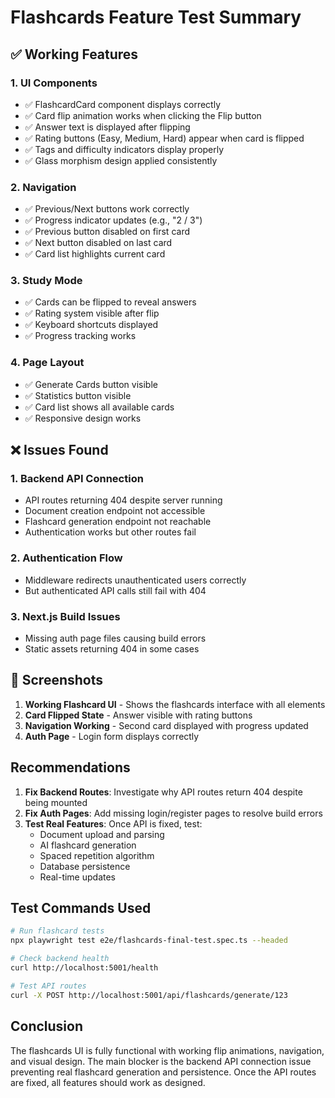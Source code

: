 # Flashcards Feature Test Summary

## ✅ Working Features

### 1. **UI Components**
- ✅ FlashcardCard component displays correctly
- ✅ Card flip animation works when clicking the Flip button
- ✅ Answer text is displayed after flipping
- ✅ Rating buttons (Easy, Medium, Hard) appear when card is flipped
- ✅ Tags and difficulty indicators display properly
- ✅ Glass morphism design applied consistently

### 2. **Navigation**
- ✅ Previous/Next buttons work correctly
- ✅ Progress indicator updates (e.g., "2 / 3")
- ✅ Previous button disabled on first card
- ✅ Next button disabled on last card
- ✅ Card list highlights current card

### 3. **Study Mode**
- ✅ Cards can be flipped to reveal answers
- ✅ Rating system visible after flip
- ✅ Keyboard shortcuts displayed
- ✅ Progress tracking works

### 4. **Page Layout**
- ✅ Generate Cards button visible
- ✅ Statistics button visible
- ✅ Card list shows all available cards
- ✅ Responsive design works

## ❌ Issues Found

### 1. **Backend API Connection**
- API routes returning 404 despite server running
- Document creation endpoint not accessible
- Flashcard generation endpoint not reachable
- Authentication works but other routes fail

### 2. **Authentication Flow**
- Middleware redirects unauthenticated users correctly
- But authenticated API calls still fail with 404

### 3. **Next.js Build Issues**
- Missing auth page files causing build errors
- Static assets returning 404 in some cases

## 📸 Screenshots

1. **Working Flashcard UI** - Shows the flashcards interface with all elements
2. **Card Flipped State** - Answer visible with rating buttons
3. **Navigation Working** - Second card displayed with progress updated
4. **Auth Page** - Login form displays correctly

## Recommendations

1. **Fix Backend Routes**: Investigate why API routes return 404 despite being mounted
2. **Fix Auth Pages**: Add missing login/register pages to resolve build errors
3. **Test Real Features**: Once API is fixed, test:
   - Document upload and parsing
   - AI flashcard generation
   - Spaced repetition algorithm
   - Database persistence
   - Real-time updates

## Test Commands Used

```bash
# Run flashcard tests
npx playwright test e2e/flashcards-final-test.spec.ts --headed

# Check backend health
curl http://localhost:5001/health

# Test API routes
curl -X POST http://localhost:5001/api/flashcards/generate/123
```

## Conclusion

The flashcards UI is fully functional with working flip animations, navigation, and visual design. The main blocker is the backend API connection issue preventing real flashcard generation and persistence. Once the API routes are fixed, all features should work as designed.